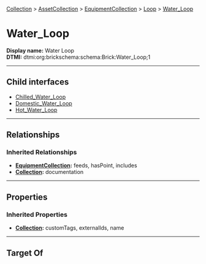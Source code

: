 [Collection](../../../../Collection.md) > [AssetCollection](../../../AssetCollection.md) > [EquipmentCollection](../../EquipmentCollection.md) > [Loop](../Loop.md) > [Water_Loop](#)
# Water_Loop

**Display name:** Water Loop<br />
**DTMI:** dtmi:org:brickschema:schema:Brick:Water_Loop;1

---

## Child interfaces
* [Chilled_Water_Loop](Chilled_Water_Loop.md)
* [Domestic_Water_Loop](Domestic_Water_Loop.md)
* [Hot_Water_Loop](Hot_Water_Loop.md)

---

## Relationships
### Inherited Relationships
* **[EquipmentCollection](../../EquipmentCollection.md):** feeds, hasPoint, includes
* **[Collection](../../../../Collection.md):** documentation

---

## Properties
### Inherited Properties
* **[Collection](../../../../Collection.md):** customTags, externalIds, name

---

## Target Of
